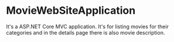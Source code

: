 # MovieWebSiteApplication
It's a ASP.NET Core MVC application. It's for listing movies for their categories and in the details page there is also movie description.
